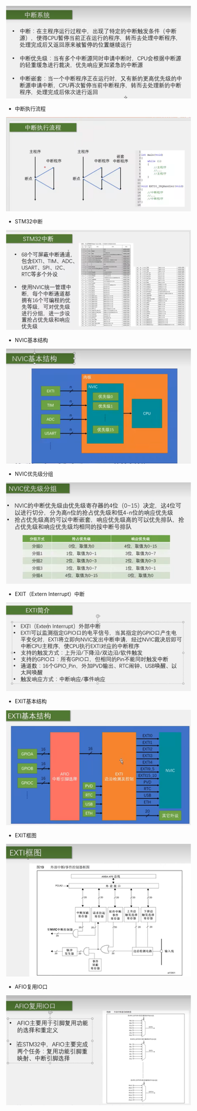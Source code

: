 
![中断系统概念](笔记/STM32/images/4.png)

- 中断执行流程

![中断执行流程](笔记/STM32/images/5.png)

- STM32中断

![STM32中断](笔记/STM32/images/6.png)

- NVIC基本结构

![NVIC基本结构](笔记/STM32/images/7.png)

- NVIC优先级分组

![NVIC优先级分组](笔记/STM32/images/8.png)

- EXIT（Extern Interrupt）中断

![EXIT中断](笔记/STM32/images/9.png)

- EXIT基本结构

![EXIT基本结构](笔记/STM32/images/10.png)

- EXIT框图

![EXIT框图](笔记/STM32/images/11.png)

- AFIO复用IO口

![AFIO复用IO](笔记/STM32/images/12.png)
